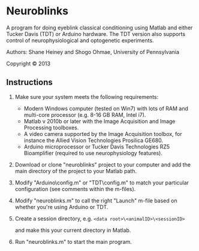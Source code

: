 Neuroblinks 
===========

A program for doing eyeblink classical conditioning using Matlab and either Tucker Davis (TDT) or Arduino hardware. The TDT version also supports control of neurophysiological and optogenetic experiments. 

Authors: Shane Heiney and Shogo Ohmae, University of Pennsylvania

Copyright &copy; 2013


Instructions
------------

1. Make sure your system meets the following requirements:

	- Modern Windows computer (tested on Win7) with lots of RAM and multi-core processor (e.g. 8-16 GB RAM, Intel i7).
	- Matlab v 2010b or later with the Image Acquisition and Image Processing toolboxes.
	- A video camera supported by the Image Acquisition toolbox, for instance the Allied Vision Technologies Prosilica GE680.
	- Arduino microprocessor or Tucker Davis Technologies RZ5 Bioamplifier (required to use neurophysiology features).

2. Download or clone "neuroblinks" project to your computer and add the main directory of the project to your Matlab path.

3. Modify "Arduino\config.m" or "TDT\config.m" to match your particular configuration (see comments within the m-files).

4. Modify "neuroblinks.m" to call the right "Launch" m-file based on whether you're using Arduino or TDT.

5. Create a session directory, e.g.
    `<data root>\<animalID>\<sessionID>`

    and make this your current directory in Matlab.

6. Run "neuroblinks.m" to start the main program.


